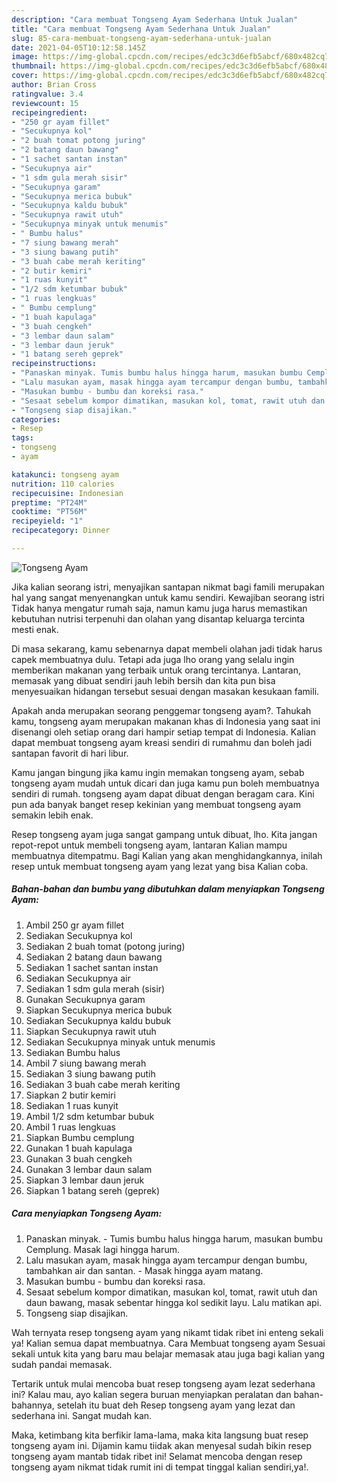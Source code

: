 ```yaml
---
description: "Cara membuat Tongseng Ayam Sederhana Untuk Jualan"
title: "Cara membuat Tongseng Ayam Sederhana Untuk Jualan"
slug: 85-cara-membuat-tongseng-ayam-sederhana-untuk-jualan
date: 2021-04-05T10:12:58.145Z
image: https://img-global.cpcdn.com/recipes/edc3c3d6efb5abcf/680x482cq70/tongseng-ayam-foto-resep-utama.jpg
thumbnail: https://img-global.cpcdn.com/recipes/edc3c3d6efb5abcf/680x482cq70/tongseng-ayam-foto-resep-utama.jpg
cover: https://img-global.cpcdn.com/recipes/edc3c3d6efb5abcf/680x482cq70/tongseng-ayam-foto-resep-utama.jpg
author: Brian Cross
ratingvalue: 3.4
reviewcount: 15
recipeingredient:
- "250 gr ayam fillet"
- "Secukupnya kol"
- "2 buah tomat potong juring"
- "2 batang daun bawang"
- "1 sachet santan instan"
- "Secukupnya air"
- "1 sdm gula merah sisir"
- "Secukupnya garam"
- "Secukupnya merica bubuk"
- "Secukupnya kaldu bubuk"
- "Secukupnya rawit utuh"
- "Secukupnya minyak untuk menumis"
- " Bumbu halus"
- "7 siung bawang merah"
- "3 siung bawang putih"
- "3 buah cabe merah keriting"
- "2 butir kemiri"
- "1 ruas kunyit"
- "1/2 sdm ketumbar bubuk"
- "1 ruas lengkuas"
- " Bumbu cemplung"
- "1 buah kapulaga"
- "3 buah cengkeh"
- "3 lembar daun salam"
- "3 lembar daun jeruk"
- "1 batang sereh geprek"
recipeinstructions:
- "Panaskan minyak. Tumis bumbu halus hingga harum, masukan bumbu Cemplung. Masak lagi hingga harum."
- "Lalu masukan ayam, masak hingga ayam tercampur dengan bumbu, tambahkan air dan santan. Masak hingga ayam matang."
- "Masukan bumbu - bumbu dan koreksi rasa."
- "Sesaat sebelum kompor dimatikan, masukan kol, tomat, rawit utuh dan daun bawang, masak sebentar hingga kol sedikit layu. Lalu matikan api."
- "Tongseng siap disajikan."
categories:
- Resep
tags:
- tongseng
- ayam

katakunci: tongseng ayam 
nutrition: 110 calories
recipecuisine: Indonesian
preptime: "PT24M"
cooktime: "PT56M"
recipeyield: "1"
recipecategory: Dinner

---
```



![Tongseng Ayam](https://img-global.cpcdn.com/recipes/edc3c3d6efb5abcf/680x482cq70/tongseng-ayam-foto-resep-utama.jpg)

Jika kalian seorang istri, menyajikan santapan nikmat bagi famili merupakan hal yang sangat menyenangkan untuk kamu sendiri. Kewajiban seorang istri Tidak hanya mengatur rumah saja, namun kamu juga harus memastikan kebutuhan nutrisi terpenuhi dan olahan yang disantap keluarga tercinta mesti enak.

Di masa  sekarang, kamu sebenarnya dapat membeli olahan jadi tidak harus capek membuatnya dulu. Tetapi ada juga lho orang yang selalu ingin memberikan makanan yang terbaik untuk orang tercintanya. Lantaran, memasak yang dibuat sendiri jauh lebih bersih dan kita pun bisa menyesuaikan hidangan tersebut sesuai dengan masakan kesukaan famili. 



Apakah anda merupakan seorang penggemar tongseng ayam?. Tahukah kamu, tongseng ayam merupakan makanan khas di Indonesia yang saat ini disenangi oleh setiap orang dari hampir setiap tempat di Indonesia. Kalian dapat membuat tongseng ayam kreasi sendiri di rumahmu dan boleh jadi santapan favorit di hari libur.

Kamu jangan bingung jika kamu ingin memakan tongseng ayam, sebab tongseng ayam mudah untuk dicari dan juga kamu pun boleh membuatnya sendiri di rumah. tongseng ayam dapat dibuat dengan beragam cara. Kini pun ada banyak banget resep kekinian yang membuat tongseng ayam semakin lebih enak.

Resep tongseng ayam juga sangat gampang untuk dibuat, lho. Kita jangan repot-repot untuk membeli tongseng ayam, lantaran Kalian mampu membuatnya ditempatmu. Bagi Kalian yang akan menghidangkannya, inilah resep untuk membuat tongseng ayam yang lezat yang bisa Kalian coba.

<!--inarticleads1-->

##### Bahan-bahan dan bumbu yang dibutuhkan dalam menyiapkan Tongseng Ayam:

1. Ambil 250 gr ayam fillet
1. Sediakan Secukupnya kol
1. Sediakan 2 buah tomat (potong juring)
1. Sediakan 2 batang daun bawang
1. Sediakan 1 sachet santan instan
1. Sediakan Secukupnya air
1. Sediakan 1 sdm gula merah (sisir)
1. Gunakan Secukupnya garam
1. Siapkan Secukupnya merica bubuk
1. Sediakan Secukupnya kaldu bubuk
1. Siapkan Secukupnya rawit utuh
1. Sediakan Secukupnya minyak untuk menumis
1. Sediakan  Bumbu halus
1. Ambil 7 siung bawang merah
1. Sediakan 3 siung bawang putih
1. Sediakan 3 buah cabe merah keriting
1. Siapkan 2 butir kemiri
1. Sediakan 1 ruas kunyit
1. Ambil 1/2 sdm ketumbar bubuk
1. Ambil 1 ruas lengkuas
1. Siapkan  Bumbu cemplung
1. Gunakan 1 buah kapulaga
1. Gunakan 3 buah cengkeh
1. Gunakan 3 lembar daun salam
1. Siapkan 3 lembar daun jeruk
1. Siapkan 1 batang sereh (geprek)




<!--inarticleads2-->

##### Cara menyiapkan Tongseng Ayam:

1. Panaskan minyak. - Tumis bumbu halus hingga harum, masukan bumbu Cemplung. Masak lagi hingga harum.
1. Lalu masukan ayam, masak hingga ayam tercampur dengan bumbu, tambahkan air dan santan. - Masak hingga ayam matang.
1. Masukan bumbu - bumbu dan koreksi rasa.
1. Sesaat sebelum kompor dimatikan, masukan kol, tomat, rawit utuh dan daun bawang, masak sebentar hingga kol sedikit layu. Lalu matikan api.
1. Tongseng siap disajikan.




Wah ternyata resep tongseng ayam yang nikamt tidak ribet ini enteng sekali ya! Kalian semua dapat membuatnya. Cara Membuat tongseng ayam Sesuai sekali untuk kita yang baru mau belajar memasak atau juga bagi kalian yang sudah pandai memasak.

Tertarik untuk mulai mencoba buat resep tongseng ayam lezat sederhana ini? Kalau mau, ayo kalian segera buruan menyiapkan peralatan dan bahan-bahannya, setelah itu buat deh Resep tongseng ayam yang lezat dan sederhana ini. Sangat mudah kan. 

Maka, ketimbang kita berfikir lama-lama, maka kita langsung buat resep tongseng ayam ini. Dijamin kamu tiidak akan menyesal sudah bikin resep tongseng ayam mantab tidak ribet ini! Selamat mencoba dengan resep tongseng ayam nikmat tidak rumit ini di tempat tinggal kalian sendiri,ya!.


